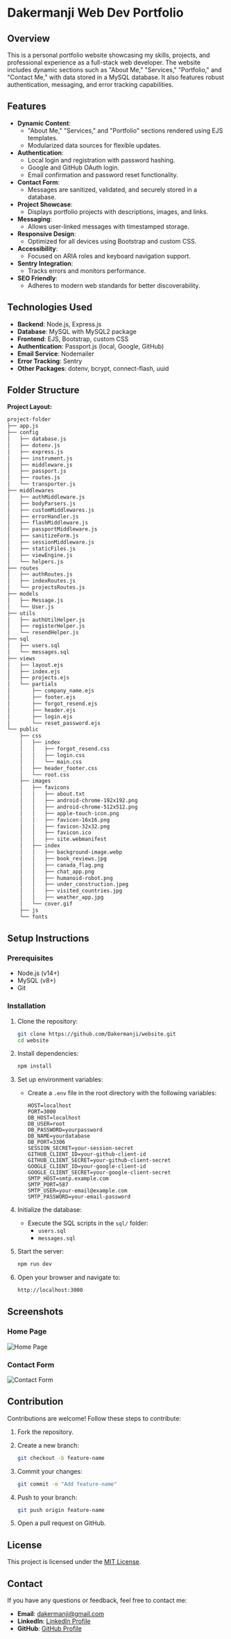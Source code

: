 # Dakermanji Web Dev Portfolio

## Overview

This is a personal portfolio website showcasing my skills, projects, and professional experience as a full-stack web developer. The website includes dynamic sections such as "About Me," "Services," "Portfolio," and "Contact Me," with data stored in a MySQL database. It also features robust authentication, messaging, and error tracking capabilities.

## Features

- **Dynamic Content**:
  - "About Me," "Services," and "Portfolio" sections rendered using EJS templates.
  - Modularized data sources for flexible updates.
- **Authentication**:
  - Local login and registration with password hashing.
  - Google and GitHub OAuth login.
  - Email confirmation and password reset functionality.
- **Contact Form**:
  - Messages are sanitized, validated, and securely stored in a database.
- **Project Showcase**:
  - Displays portfolio projects with descriptions, images, and links.
- **Messaging**:
  - Allows user-linked messages with timestamped storage.
- **Responsive Design**:
  - Optimized for all devices using Bootstrap and custom CSS.
- **Accessibility**:
  - Focused on ARIA roles and keyboard navigation support.
- **Sentry Integration**:
  - Tracks errors and monitors performance.
- **SEO Friendly**:
  - Adheres to modern web standards for better discoverability.

## Technologies Used

- **Backend**: Node.js, Express.js
- **Database**: MySQL with MySQL2 package
- **Frontend**: EJS, Bootstrap, custom CSS
- **Authentication**: Passport.js (local, Google, GitHub)
- **Email Service**: Nodemailer
- **Error Tracking**: Sentry
- **Other Packages**: dotenv, bcrypt, connect-flash, uuid

## Folder Structure

**Project Layout:**

```txt
project-folder
├── app.js
├── config
│   ├── database.js
│   ├── dotenv.js
│   ├── express.js
│   ├── instrument.js
│   ├── middleware.js
│   ├── passport.js
│   ├── routes.js
│   └── transporter.js
├── middlewares
│   ├── authMiddleware.js
│   ├── bodyParsers.js
│   ├── customMiddlewares.js
│   ├── errorHandler.js
│   ├── flashMiddleware.js
│   ├── passportMiddleware.js
│   ├── sanitizeForm.js
│   ├── sessionMiddleware.js
│   ├── staticFiles.js
│   ├── viewEngine.js
│   └── helpers.js
├── routes
│   ├── authRoutes.js
│   ├── indexRoutes.js
│   └── projectsRoutes.js
├── models
│   ├── Message.js
│   └── User.js
├── utils
│   ├── authUtilHelper.js
│   ├── registerHelper.js
│   └── resendHelper.js
├── sql
│   ├── users.sql
│   └── messages.sql
├── views
│   ├── layout.ejs
│   ├── index.ejs
│   ├── projects.ejs
│   └── partials
│       ├── company_name.ejs
│       ├── footer.ejs
│       ├── forgot_resend.ejs
│       ├── header.ejs
│       ├── login.ejs
│       └── reset_password.ejs
└── public
    ├── css
    │   ├── index
    │   │   ├── forgot_resend.css
    │   │   ├── login.css
    │   │   └── main.css
    │   ├── header_footer.css
    │   └── root.css
    ├── images
    │   ├── favicons
    │   │   ├── about.txt
    │   │   ├── android-chrome-192x192.png
    │   │   ├── android-chrome-512x512.png
    │   │   ├── apple-touch-icon.png
    │   │   ├── favicon-16x16.png
    │   │   ├── favicon-32x32.png
    │   │   ├── favicon.ico
    │   │   ├── site.webmanifest
    │   ├── index
    │   │   ├── background-image.webp
    │   │   ├── book_reviews.jpg
    │   │   ├── canada_flag.png
    │   │   ├── chat_app.png
    │   │   ├── humanoid-robot.png
    │   │   ├── under_construction.jpeg
    │   │   ├── visited_countries.jpg
    │   │   ├── weather_app.jpg
    │   └── cover.gif
    ├── js
    └── fonts
```

## Setup Instructions

### Prerequisites

- Node.js (v14+)
- MySQL (v8+)
- Git

### Installation

1. Clone the repository:

   ```bash
   git clone https://github.com/Dakermanji/website.git
   cd website
   ```

2. Install dependencies:

   ```bash
   npm install
   ```

3. Set up environment variables:
   - Create a `.env` file in the root directory with the following variables:

     ```env
     HOST=localhost
     PORT=3000
     DB_HOST=localhost
     DB_USER=root
     DB_PASSWORD=yourpassword
     DB_NAME=yourdatabase
     DB_PORT=3306
     SESSION_SECRET=your-session-secret
     GITHUB_CLIENT_ID=your-github-client-id
     GITHUB_CLIENT_SECRET=your-github-client-secret
     GOOGLE_CLIENT_ID=your-google-client-id
     GOOGLE_CLIENT_SECRET=your-google-client-secret
     SMTP_HOST=smtp.example.com
     SMTP_PORT=587
     SMTP_USER=your-email@example.com
     SMTP_PASSWORD=your-email-password
     ```

4. Initialize the database:
   - Execute the SQL scripts in the `sql/` folder:
     - `users.sql`
     - `messages.sql`
5. Start the server:

   ```bash
   npm run dev
   ```

6. Open your browser and navigate to:

   ```bash
   http://localhost:3000
   ```

## Screenshots

### Home Page

![Home Page](./screenshots/home.png)

### Contact Form

![Contact Form](./screenshots/contact.png)

## Contribution

Contributions are welcome! Follow these steps to contribute:

1. Fork the repository.
2. Create a new branch:

   ```bash
   git checkout -b feature-name
   ```

3. Commit your changes:

   ```bash
   git commit -m "Add feature-name"
   ```

4. Push to your branch:

   ```bash
   git push origin feature-name
   ```

5. Open a pull request on GitHub.

## License

This project is licensed under the [MIT License](LICENSE).

## Contact

If you have any questions or feedback, feel free to contact me:

- **Email**: [dakermanji@gmail.com](mailto:dakermanji@gmail.com)
- **LinkedIn**: [LinkedIn Profile](https://linkedin.com/in/dakermanji)
- **GitHub**: [GitHub Profile](https://github.com/Dakermanji)
